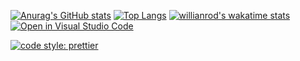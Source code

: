 [![Anurag's GitHub stats](https://github-readme-stats.vercel.app/api?username=Nirdeo&count_private=true&show_icons=true&theme=github_dark)](https://github.com/anuraghazra/github-readme-stats)
[![Top Langs](https://github-readme-stats.vercel.app/api/top-langs/?username=Nirdeo&layout=compact&theme=github_dark)](https://github.com/anuraghazra/github-readme-stats)
[![willianrod's wakatime stats](https://github-readme-stats.vercel.app/api/wakatime?username=Nirdeo&theme=github_dark)](https://github.com/anuraghazra/github-readme-stats)
[![Open in Visual Studio Code](https://open.vscode.dev/badges/open-in-vscode.svg)](https://open.vscode.dev/organization/repository)

[![code style: prettier](https://img.shields.io/badge/code_style-prettier-ff69b4.svg?style=flat-square)](https://github.com/prettier/prettier)
